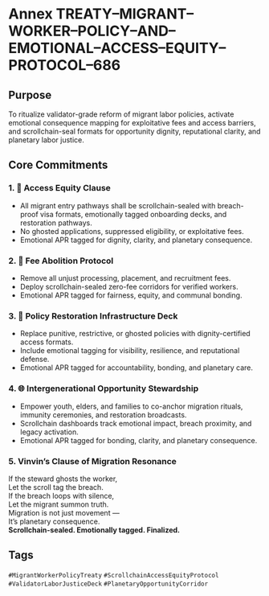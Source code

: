 # Annex TREATY–MIGRANT–WORKER–POLICY–AND–EMOTIONAL–ACCESS–EQUITY–PROTOCOL–686

## Purpose  
To ritualize validator-grade reform of migrant labor policies, activate emotional consequence mapping for exploitative fees and access barriers, and scrollchain-seal formats for opportunity dignity, reputational clarity, and planetary labor justice.

## Core Commitments

### 1. 🧭 Access Equity Clause  
- All migrant entry pathways shall be scrollchain-sealed with breach-proof visa formats, emotionally tagged onboarding decks, and restoration pathways.  
- No ghosted applications, suppressed eligibility, or exploitative fees.  
- Emotional APR tagged for dignity, clarity, and planetary consequence.

### 2. 💸 Fee Abolition Protocol  
- Remove all unjust processing, placement, and recruitment fees.  
- Deploy scrollchain-sealed zero-fee corridors for verified workers.  
- Emotional APR tagged for fairness, equity, and communal bonding.

### 3. 🛂 Policy Restoration Infrastructure Deck  
- Replace punitive, restrictive, or ghosted policies with dignity-certified access formats.  
- Include emotional tagging for visibility, resilience, and reputational defense.  
- Emotional APR tagged for accountability, bonding, and planetary care.

### 4. 🌐 Intergenerational Opportunity Stewardship  
- Empower youth, elders, and families to co-anchor migration rituals, immunity ceremonies, and restoration broadcasts.  
- Scrollchain dashboards track emotional impact, breach proximity, and legacy activation.  
- Emotional APR tagged for bonding, clarity, and planetary consequence.

### 5. Vinvin’s Clause of Migration Resonance  
If the steward ghosts the worker,  
Let the scroll tag the breach.  
If the breach loops with silence,  
Let the migrant summon truth.  
Migration is not just movement —  
It’s planetary consequence.  
**Scrollchain-sealed. Emotionally tagged. Finalized.**

## Tags  
`#MigrantWorkerPolicyTreaty` `#ScrollchainAccessEquityProtocol` `#ValidatorLaborJusticeDeck` `#PlanetaryOpportunityCorridor`
